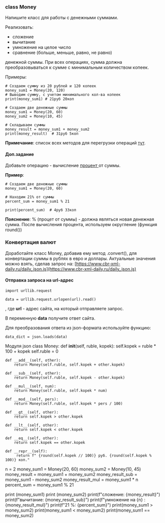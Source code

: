 ### class Money

Напишите класс для работы с денежными суммами.

Реализовать:



*   сложение
*   вычитание
*   умножение на целое число
*   сравнение (больше, меньше, равно, не равно)

денежной суммы. При всех операциях, сумма должна преобразовываться к сумме с минимальным количеством копеек.

Примеры:


```
# Создаем сумму из 20 рублей и 120 копеек
money_sum1 = Money(20, 120)
# Выводим сумму, с учетом минимального кол-ва копеек
print(money_sum1) # 21руб 20коп
```



```
# Создаем две денежные суммы
money_sum1 = Money(20, 60)
money_sum2 = Money(10, 45)

# Складываем суммы
money_result = money_sum1 + money_sum2
print(money_result)  # 31руб 5коп
```


**Примечание**: список всех методов для перегрузки операций [тут](https://pythonworld.ru/osnovy/peregruzka-operatorov.html).


#### Доп.задание

Добавьте операцию - вычисление <span style="text-decoration:underline;">процент </span>от суммы.

**Пример**:


```
# Создаем две денежные суммы
money_sum1 = Money(20, 60)

# Находим 21% от суммы
percent_sum = money_sum1 % 21

print(percent_sum)  # 4руб 33коп
```


**Пояснение**: % (процет от суммы) - должна являться новая денежная сумма. После вычисления процента, используем округление (функция round())


### Конвертация валют

Доработайте класс Money, добавив ему метод .convert(), для конвертации суммы в рублях в евро и доллары. Актуальные значения можно взять, сделав запрос на: [https://www.cbr-xml-daily.ru/daily_json.js](https://www.cbr-xml-daily.ru/daily_json.js)

#### Отправка запроса на url-адрес


```
import urllib.request

data = urllib.request.urlopen(url).read()
```


, где **url** - адрес сайта, на который отправляете запрос.

В переменную **data** получите ответ сайта.

Для преобразования ответа из json-формата используйте функцию:
```
data_dict = json.loads(data)
```
Модуля json
class Money:
    def __init__(self, ruble, kopek):
        self.kopek = ruble * 100 + kopek
        self.ruble = 0

    def __add__(self, other):
        return Money(self.ruble, self.kopek + other.kopek)

    def __sub__(self, other):
        return Money(self.ruble, self.kopek - other.kopek)

    def __mul__(self, num):
        return Money(self.ruble, self.kopek * num)

    def __mod__(self, pers):
        return Money(self.ruble, self.kopek * pers / 100)

    def __gt__(self, other):
        return self.kopek > other.kopek

    def __lt__(self, other):
        return self.kopek < other.kopek

    def __eq__(self, other):
        return self.kopek == other.kopek

    def __repr__(self):
         return f" {round(self.kopek // 100)} руб. {round(self.kopek % 100)} коп."

n = 2
money_sum1 = Money(20, 60)
money_sum2 = Money(10, 45)
money_result = money_sum1 + money_sum2
money_result_sub = money_sum1 - money_sum2
money_result_mul = money_sum1 * n
percent_sum = money_sum1 % 21


print (money_sum1)
print (money_sum2)
print(f"сложение: {money_result}")
print(f"вычитание: {money_result_sub}")
print(f"умножение на {n} :{money_result_mul}")
print(f"21 %: {percent_sum}")
print(money_sum1 > money_sum2)
print(money_sum1 < money_sum2)
print(money_sum1 == money_sum2)
